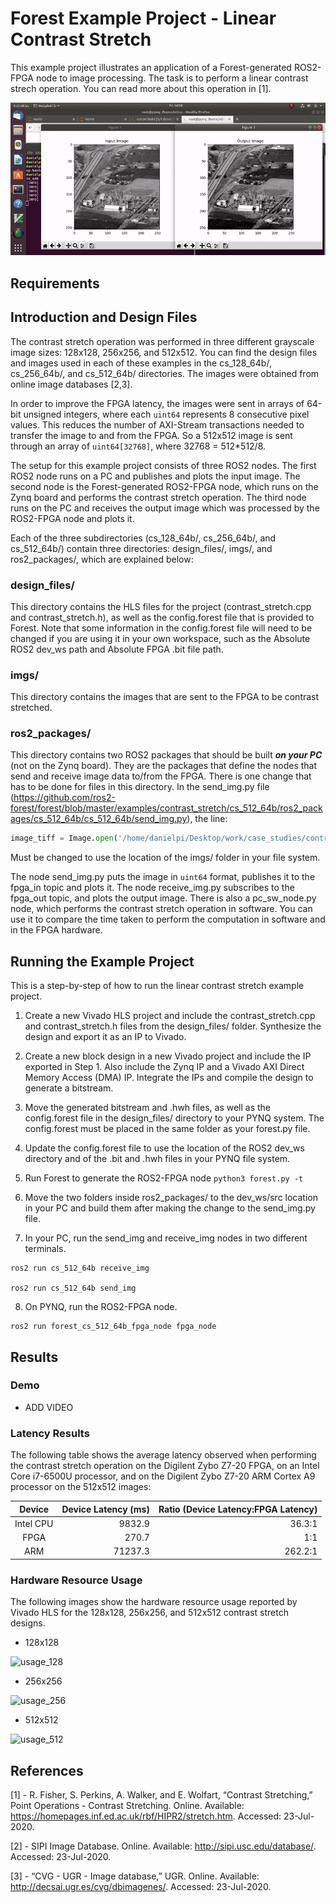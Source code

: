 # Forest Example Project - Linear Contrast Stretch

This example project illustrates an application of a Forest-generated ROS2-FPGA node to image processing. The task is to perform a linear contrast strech operation. You can read more about this operation in [1].

![cs_256_gif](../../docs/cs_256_gif.gif)

## Requirements

## Introduction and Design Files

The contrast stretch operation was performed in three different grayscale image sizes: 128x128, 256x256, and 512x512. You can find the design files and images used in each of these examples in the cs_128_64b/, cs_256_64b/, and cs_512_64b/ directories. The images were obtained from online image databases [2,3].

In order to improve the FPGA latency, the images were sent in arrays of 64-bit unsigned integers, where each `uint64` represents 8 consecutive pixel values. This reduces the number of AXI-Stream transactions needed to transfer the image to and from the FPGA. So a 512x512 image is sent through an array of `uint64[32768]`, where 32768 = 512\*512\/8.

The setup for this example project consists of three ROS2 nodes. The first ROS2 node runs on a PC and publishes and plots the input image. The second node is the Forest-generated ROS2-FPGA node, which runs on the Zynq board and performs the contrast stretch operation. The third node runs on the PC and receives the output image which was processed by the ROS2-FPGA node and plots it.

Each of the three subdirectories (cs_128_64b/, cs_256_64b/, and cs_512_64b/) contain three directories: design_files/, imgs/, and ros2_packages/, which are explained below:

### design_files/

This directory contains the HLS files for the project (contrast_stretch.cpp and contrast_stretch.h), as well as the config.forest file that is provided to Forest. Note that some information in the config.forest file will need to be changed if you are using it in your own workspace, such as the Absolute ROS2 dev_ws path and Absolute FPGA .bit file path. 

### imgs/

This directory contains the images that are sent to the FPGA to be contrast stretched.

### ros2_packages/

This directory contains two ROS2 packages that should be built ***on your PC*** (not on the Zynq board). They are the packages that define the nodes that send and receive image data to/from the FPGA. There is one change that has to be done for files in this directory. In the send_img.py file (https://github.com/ros2-forest/forest/blob/master/examples/contrast_stretch/cs_512_64b/ros2_packages/cs_512_64b/cs_512_64b/send_img.py), the line:

```Python
image_tiff = Image.open('/home/danielpi/Desktop/work/case_studies/contrast/imgs/test/512/' + self.images[self.i])
```

Must be changed to use the location of the imgs/ folder in your file system.

The node send_img.py puts the image in `uint64` format, publishes it to the fpga_in topic and plots it. The node receive_img.py subscribes to the fpga_out topic, and plots the output image. There is also a pc_sw_node.py node, which performs the contrast stretch operation in software. You can use it to compare the time taken to perform the computation in software and in the FPGA hardware.

## Running the Example Project

This is a step-by-step of how to run the linear contrast stretch example project.

1. Create a new Vivado HLS project and include the contrast_stretch.cpp and contrast_stretch.h files from the design_files/ folder. Synthesize the design and export it as an IP to Vivado.

2. Create a new block design in a new Vivado project and include the IP exported in Step 1. Also include the Zynq IP and a Vivado AXI Direct Memory Access (DMA) IP. Integrate the IPs and compile the design to generate a bitstream.

3. Move the generated bitstream and .hwh files, as well as the config.forest file in the design_files/ directory to your PYNQ system. The config.forest must be placed in the same folder as your forest.py file.

4. Update the config.forest file to use the location of the ROS2 dev_ws directory and of the .bit and .hwh files in your PYNQ file system.

5. Run Forest to generate the ROS2-FPGA node `python3 forest.py -t`

6. Move the two folders inside ros2_packages/ to the dev_ws/src location in your PC and build them after making the change to the send_img.py file.

7. In your PC, run the send_img and receive_img nodes in two different terminals.

```
ros2 run cs_512_64b receive_img

ros2 run cs_512_64b send_img
```

8. On PYNQ, run the ROS2-FPGA node.

```
ros2 run forest_cs_512_64b_fpga_node fpga_node
```

## Results

### Demo

- ADD VIDEO

### Latency Results

The following table shows the average latency observed when performing the contrast stretch operation on the Digilent Zybo Z7-20 FPGA, 
on an Intel Core i7-6500U processor, and on the Digilent Zybo Z7-20 ARM Cortex A9 processor on the 512x512 images:

| Device | Device Latency (ms) | Ratio (Device Latency:FPGA Latency) |
| :---:         |     ---:      |          ---: |
| Intel CPU     | 9832.9      | 36.3:1      |
| FPGA   | 270.7     | 1:1    |
| ARM     | 71237.3      | 262.2:1      |

### Hardware Resource Usage

The following images show the hardware resource usage reported by Vivado HLS for the 128x128, 256x256, and 512x512 contrast stretch designs.

- 128x128

![usage_128](https://github.com/ros2-forest/forest/blob/master/examples/contrast_stretch/cs_128_64b_usage.png)

- 256x256

![usage_256](https://github.com/ros2-forest/forest/blob/master/examples/contrast_stretch/cs_256_64b_usage.png)

- 512x512

![usage_512](https://github.com/ros2-forest/forest/blob/master/examples/contrast_stretch/cs_512_64b_usage.png)

## References

[1] - R. Fisher, S. Perkins, A. Walker, and E. Wolfart, “Contrast Stretching,” Point Operations - Contrast Stretching. Online. Available: https://homepages.inf.ed.ac.uk/rbf/HIPR2/stretch.htm. Accessed: 23-Jul-2020.

[2] - SIPI Image Database. Online. Available: http://sipi.usc.edu/database/. Accessed: 23-Jul-2020.

[3] - “CVG - UGR - Image database,” UGR. Online. Available: http://decsai.ugr.es/cvg/dbimagenes/. Accessed: 23-Jul-2020.
